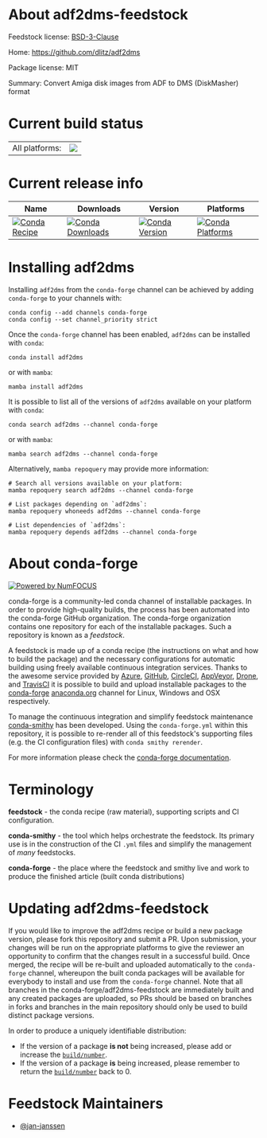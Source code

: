 About adf2dms-feedstock
=======================

Feedstock license: [BSD-3-Clause](https://github.com/conda-forge/adf2dms-feedstock/blob/main/LICENSE.txt)

Home: https://github.com/dlitz/adf2dms

Package license: MIT

Summary: Convert Amiga disk images from ADF to DMS (DiskMasher) format

Current build status
====================


<table><tr><td>All platforms:</td>
    <td>
      <a href="https://dev.azure.com/conda-forge/feedstock-builds/_build/latest?definitionId=16820&branchName=main">
        <img src="https://dev.azure.com/conda-forge/feedstock-builds/_apis/build/status/adf2dms-feedstock?branchName=main">
      </a>
    </td>
  </tr>
</table>

Current release info
====================

| Name | Downloads | Version | Platforms |
| --- | --- | --- | --- |
| [![Conda Recipe](https://img.shields.io/badge/recipe-adf2dms-green.svg)](https://anaconda.org/conda-forge/adf2dms) | [![Conda Downloads](https://img.shields.io/conda/dn/conda-forge/adf2dms.svg)](https://anaconda.org/conda-forge/adf2dms) | [![Conda Version](https://img.shields.io/conda/vn/conda-forge/adf2dms.svg)](https://anaconda.org/conda-forge/adf2dms) | [![Conda Platforms](https://img.shields.io/conda/pn/conda-forge/adf2dms.svg)](https://anaconda.org/conda-forge/adf2dms) |

Installing adf2dms
==================

Installing `adf2dms` from the `conda-forge` channel can be achieved by adding `conda-forge` to your channels with:

```
conda config --add channels conda-forge
conda config --set channel_priority strict
```

Once the `conda-forge` channel has been enabled, `adf2dms` can be installed with `conda`:

```
conda install adf2dms
```

or with `mamba`:

```
mamba install adf2dms
```

It is possible to list all of the versions of `adf2dms` available on your platform with `conda`:

```
conda search adf2dms --channel conda-forge
```

or with `mamba`:

```
mamba search adf2dms --channel conda-forge
```

Alternatively, `mamba repoquery` may provide more information:

```
# Search all versions available on your platform:
mamba repoquery search adf2dms --channel conda-forge

# List packages depending on `adf2dms`:
mamba repoquery whoneeds adf2dms --channel conda-forge

# List dependencies of `adf2dms`:
mamba repoquery depends adf2dms --channel conda-forge
```


About conda-forge
=================

[![Powered by
NumFOCUS](https://img.shields.io/badge/powered%20by-NumFOCUS-orange.svg?style=flat&colorA=E1523D&colorB=007D8A)](https://numfocus.org)

conda-forge is a community-led conda channel of installable packages.
In order to provide high-quality builds, the process has been automated into the
conda-forge GitHub organization. The conda-forge organization contains one repository
for each of the installable packages. Such a repository is known as a *feedstock*.

A feedstock is made up of a conda recipe (the instructions on what and how to build
the package) and the necessary configurations for automatic building using freely
available continuous integration services. Thanks to the awesome service provided by
[Azure](https://azure.microsoft.com/en-us/services/devops/), [GitHub](https://github.com/),
[CircleCI](https://circleci.com/), [AppVeyor](https://www.appveyor.com/),
[Drone](https://cloud.drone.io/welcome), and [TravisCI](https://travis-ci.com/)
it is possible to build and upload installable packages to the
[conda-forge](https://anaconda.org/conda-forge) [anaconda.org](https://anaconda.org/)
channel for Linux, Windows and OSX respectively.

To manage the continuous integration and simplify feedstock maintenance
[conda-smithy](https://github.com/conda-forge/conda-smithy) has been developed.
Using the ``conda-forge.yml`` within this repository, it is possible to re-render all of
this feedstock's supporting files (e.g. the CI configuration files) with ``conda smithy rerender``.

For more information please check the [conda-forge documentation](https://conda-forge.org/docs/).

Terminology
===========

**feedstock** - the conda recipe (raw material), supporting scripts and CI configuration.

**conda-smithy** - the tool which helps orchestrate the feedstock.
                   Its primary use is in the construction of the CI ``.yml`` files
                   and simplify the management of *many* feedstocks.

**conda-forge** - the place where the feedstock and smithy live and work to
                  produce the finished article (built conda distributions)


Updating adf2dms-feedstock
==========================

If you would like to improve the adf2dms recipe or build a new
package version, please fork this repository and submit a PR. Upon submission,
your changes will be run on the appropriate platforms to give the reviewer an
opportunity to confirm that the changes result in a successful build. Once
merged, the recipe will be re-built and uploaded automatically to the
`conda-forge` channel, whereupon the built conda packages will be available for
everybody to install and use from the `conda-forge` channel.
Note that all branches in the conda-forge/adf2dms-feedstock are
immediately built and any created packages are uploaded, so PRs should be based
on branches in forks and branches in the main repository should only be used to
build distinct package versions.

In order to produce a uniquely identifiable distribution:
 * If the version of a package **is not** being increased, please add or increase
   the [``build/number``](https://docs.conda.io/projects/conda-build/en/latest/resources/define-metadata.html#build-number-and-string).
 * If the version of a package **is** being increased, please remember to return
   the [``build/number``](https://docs.conda.io/projects/conda-build/en/latest/resources/define-metadata.html#build-number-and-string)
   back to 0.

Feedstock Maintainers
=====================

* [@jan-janssen](https://github.com/jan-janssen/)

